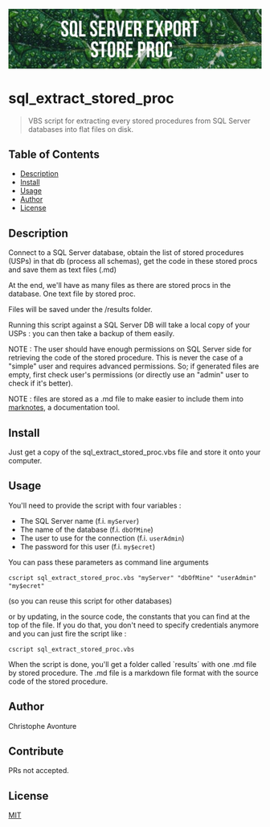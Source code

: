 ![Banner](images/banner.jpg)

# sql_extract_stored_proc

> VBS script for extracting every stored procedures from SQL Server databases into flat files on disk.

## Table of Contents

- [Description](#description)
- [Install](#install)
- [Usage](#usage)
- [Author](#author)
- [License](#license)

## Description

Connect to a SQL Server database, obtain the list of
stored procedures (USPs) in that db (process all schemas), get
the code in these stored procs and save them as text files (.md)

At the end, we'll have as many files as there are stored procs
in the database. One text file by stored proc.

Files will be saved under the /results folder.

Running this script against a SQL Server DB will take a local
copy of your USPs : you can then take a backup of them easily.

NOTE : The user should have enough permissions on SQL Server side
for retrieving the code of the stored procedure. This is never the
case of a "simple" user and requires advanced permissions. So; if
generated files are empty, first check user's permissions (or directly
use an "admin" user to check if it's better).

NOTE : files are stored as a .md file to make easier to include them into [marknotes](https://github.com/cavo789/marknotes), a documentation tool.

## Install

Just get a copy of the sql_extract_stored_proc.vbs file and store it onto your computer.

## Usage

You'll need to provide the script with four variables :

- The SQL Server name (f.i. `myServer`)
- The name of the database (f.i. `dbOfMine`)
- The user to use for the connection (f.i. `userAdmin`)
- The password for this user (f.i. `my$ecret`)

You can pass these parameters as command line arguments

```
cscript sql_extract_stored_proc.vbs "myServer" "dbOfMine" "userAdmin" "my$ecret"
```

(so you can reuse this script for other databases)

or by updating, in the source code, the constants that you can find at the top of the file. If you do that, you don't need to specify credentials anymore and you can just fire the script like :

```
cscript sql_extract_stored_proc.vbs
```

When the script is done, you'll get a folder called `results´ with one .md file by stored procedure. The .md file is a markdown file format with the source code of the stored procedure.

## Author

Christophe Avonture

## Contribute

PRs not accepted.

## License

[MIT](LICENSE)
